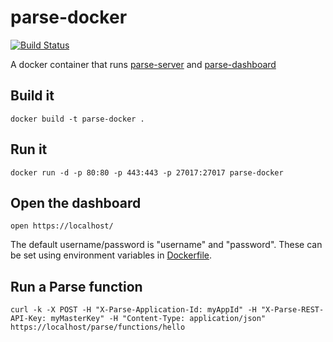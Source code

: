 # parse-docker

[![Build Status](https://travis-ci.org/getsetgames/parse-docker.svg?branch=master)](https://travis-ci.org/getsetgames/parse-docker)

A docker container that runs [parse-server](https://github.com/ParsePlatform/parse-server) and [parse-dashboard](https://github.com/ParsePlatform/parse-dashboard)

## Build it

`docker build -t parse-docker .`

## Run it

`docker run -d -p 80:80 -p 443:443 -p 27017:27017 parse-docker`

## Open the dashboard

`open https://localhost/`

The default username/password is "username" and "password". These can be set using environment variables in [Dockerfile](https://github.com/getsetgames/parse-docker/blob/master/Dockerfile).

## Run a Parse function

`curl -k -X POST -H "X-Parse-Application-Id: myAppId" -H "X-Parse-REST-API-Key: myMasterKey" -H "Content-Type: application/json" https://localhost/parse/functions/hello`
